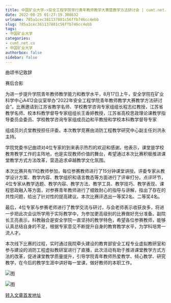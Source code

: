 ```yaml
---
title: 中国矿业大学->安全工程学院举行青年教师教学大赛暨教学方法研讨会 | cumt.net.cn
date: 2022-08-25 01:27:19.308632
urlname: 785a1cec381137881c56ffb746cc4ebb
slug: 785a1cec381137881c56ffb746cc4ebb
tags: 
- 中国矿业大学
categories:
- cumt.net.cn
- 中国矿业大学
authorbox: false
sidebar: false
---
```

曲颂书记致辞  

赛后合影  

为进一步提升学院青年教师教学能力和教学水平，8月17日上午，安全学院在矿业科学中心A412会议室举办“2022年安全工程学院青年教师教学大赛教学方法研讨会”。比赛邀请到江苏省教学名师、学校教学咨询专家组组长程志红教授，江苏省教学名师、校本科教学督导专家组组长王香婷教授，江苏省高校思政理论课教学指导委员会委员、学校教学咨询专家组成员边和平教授和学校本科教学督导专家
<!--more-->
组成员刘贞堂教授担任评委。本次教学竞赛由消防工程教学研究中心副主任刘洪永主持。

学院党委书记曲颂对4位专家的到来表示热烈的欢迎和感谢。他表示，课堂是学校教育教学工作的主阵地，也是实现教师价值的舞台，希望通过本次比赛积极推进课堂教学方式方法改革，营造追求卓越教学文化氛围。

本次比赛共有11位教师参加，每位参赛教师进行了15分钟课堂讲授。评委专家从教学设计方案、教学内容、教学组织和语言教态等方面进行了评审打分。点评环节，4位专家从教学选题、教学内容、教学方法、教学工具、教学技巧、教学表现、课程思政融入等方面，对参赛青年教师进行了细致耐心的指导与讲解，指出了存在的共性问题，给出了针对性的提高建议。本次比赛评选出一等奖2名、二等奖4名。

最后，4位专家与参赛老师进行了教学交流与研讨，与会老师表示收获良多，将进一步把此次会议所学用于实际教学中，为参加更高级别的比赛做好充分准备。副院长王亮表示，科教融合是安全学院一直坚持的教学特色，希望各位参赛教师，能够认真总结自身的不足，根据专家意见不断提升自身的教育教学水平，为学科培育一流人才。

本次线下比赛的过程，实时通过我院牵头建设的教育部安全工程专业虚拟教研室和参与建设的消防工程虚拟教研室进行了直播，此次活动有助于推进课堂教学方式方法的改革，促进课堂教学质量提升，引导学院青年教师热爱教学、倾心教学、研究教学，在今后的教学生涯中讲好每一堂课，做好教师的本职工作。

![图](http://xwzx.cumt.edu.cn/_upload/article/images/b0/74/3198c1244ccda7692c66487e8519/a0c0609e-11a8-41ac-ac5f-e63a1528da01.jpg)

![图](http://xwzx.cumt.edu.cn/_upload/article/images/b0/74/3198c1244ccda7692c66487e8519/23d316db-27f6-4077-952d-f40bf3774292.jpg)

[转入文章首发地址](http://xwzx.cumt.edu.cn/a3/a2/c523a631714/page.htm)